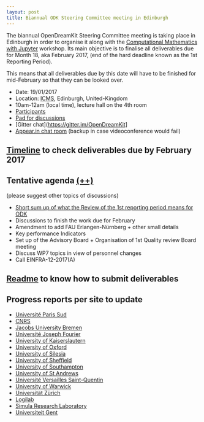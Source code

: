 ```yaml
---
layout: post
title: Biannual ODK Steering Committee meeting in Edinburgh
---
```

The biannual OpenDreamKit Steering Committee meeting is taking place in Edinburgh in order to organise it along with the [Computational Mathematics with Jupyter](http://opendreamkit.org/meetings/2017-01-16-ICMS/) workshop. Its main objective is to finalise all deliverables due for Month 18, aka February 2017, (end of the hard deadline known as the 1st Reporting Period). 

This means that all deliverables due by this date will have to be finished for mid-February so that they can be looked over.


- Date: 19/01/2017
- Location: [ICMS](http://www.icms.org.uk/), Edinburgh, United-Kingdom
- 10am-12am (local time), lecture hall on the 4th room
- [Participants](https://framadate.org/IsCZEQqctimhKiHU)
- [Pad for discussions](https://mensuel.framapad.org/p/odk-sc)
- [Gitter chat](https://gitter.im/OpenDreamKit]
- [Appear.in chat room](https://appear.in/odk-sc) (backup in case videoconference would fail)

## [Timeline](https://github.com/OpenDreamKit/OpenDreamKit/milestones) to check deliverables due by February 2017

## Tentative agenda [(++)](/meetings/2017-01-19-EdinburghSteeringCommittee/Steering-presentation)


(please suggest other topics of discussions)

- [Short sum up of what the Review of the 1st reporting period means for ODK](/meetings/2017-01-19-EdinburghSteeringCommittee/Review-presentation)
- Discussions to finish the work due for February
- Amendment to add FAU Erlangen-Nürnberg + other small details
- Key performance Indicators
- Set up of the Advisory Board + Organisation of 1st Quality review Board meeting
- Discuss WP7 topics in view of personnel changes
- Call EINFRA-12-2017(A)

## [Readme](https://github.com/OpenDreamKit/OpenDreamKit/blob/master/README.md) to know how to submit deliverables

## Progress reports per site to update

- [Université Paris Sud](/meetings/2017-01-19-EdinburghSteeringCommittee/ProgressReports/ParisSud)
- [CNRS](/meetings/2017-01-19-EdinburghSteeringCommittee/ProgressReports/CNRS)
- [Jacobs University Bremen](/meetings/2017-01-19-EdinburghSteeringCommittee/ProgressReports/JacU)
- [Université Joseph Fourier](/meetings/2017-01-19-EdinburghSteeringCommittee/ProgressReports/UJF)
- [University of Kaiserslautern](/meetings/2017-01-19-EdinburghSteeringCommittee/ProgressReports/Kaiserslautern)
- [University of Oxford](/meetings/2017-01-19-EdinburghSteeringCommittee/ProgressReports/Oxford)
- [University of Silesia](/meetings/2017-01-19-EdinburghSteeringCommittee/ProgressReports/Silesia)
- [University of Sheffield](/meetings/2017-01-19-EdinburghSteeringCommittee/ProgressReports/Sheffield)
- [University of Southampton](/meetings/2017-01-19-EdinburghSteeringCommittee/ProgressReports/southampton.pdf)
- [University of St Andrews](/meetings/2017-01-19-EdinburghSteeringCommittee/ProgressReports/StAndrews)
- [Université Versailles Saint-Quentin](/meetings/2017-01-19-EdinburghSteeringCommittee/ProgressReports/UVersailles)
- [University of Warwick](/meetings/2017-01-19-EdinburghSteeringCommittee/ProgressReports/Warwick)
- [Universität Zürich](/meetings/2017-01-19-EdinburghSteeringCommittee/ProgressReports/Zurich)
- [Logilab](/meetings/2017-01-19-EdinburghSteeringCommittee/ProgressReports/Logilab)
- [Simula Research Laboratory](/meetings/2017-01-19-EdinburghSteeringCommittee/ProgressReports/Simula)
- [Universiteit Gent](/meetings/2017-01-19-EdinburghSteeringCommittee/ProgressReports/UGent/ugent.pdf)

